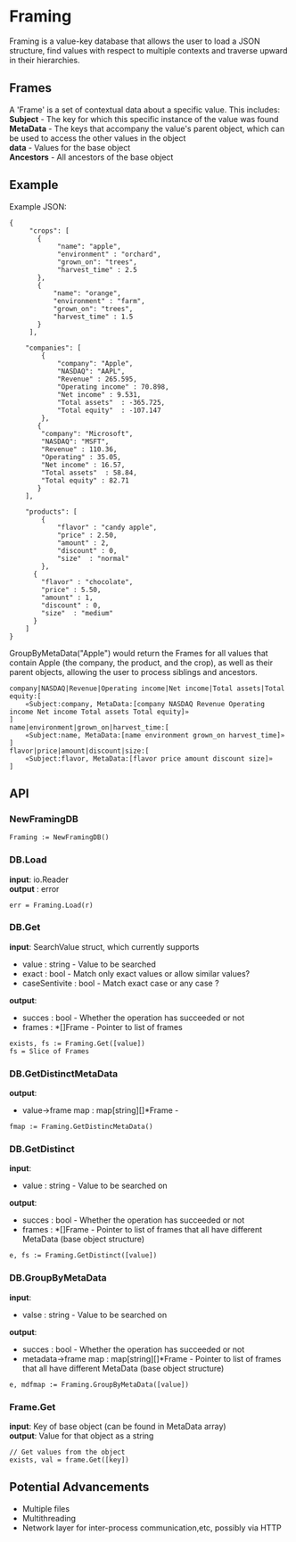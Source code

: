 # Framing
Framing is a value-key database that allows the user to load a JSON structure,
find values with respect to multiple contexts and traverse upward in their hierarchies.

## Frames
A 'Frame' is a set of contextual data about a specific value. This includes:     
**Subject** - The key for which this specific instance of the value was found  
**MetaData** - The keys that accompany the value's parent object, which can be used to access the other values in the object  
**data** - Values for the base object  
**Ancestors** - All ancestors of the base object  

## Example 
Example JSON: 
```
{
     "crops": [ 
       {
            "name": "apple", 
            "environment" : "orchard", 
            "grown_on": "trees", 
            "harvest_time" : 2.5
       }, 
       {
           "name": "orange", 
           "environment" : "farm", 
           "grown_on": "trees", 
           "harvest_time" : 1.5
       }
     ],

    "companies": [
        {
            "company": "Apple", 
            "NASDAQ": "AAPL",
            "Revenue" :	265.595,
            "Operating income" : 70.898,
            "Net income" : 9.531,
            "Total assets"	: -365.725,
            "Total equity"	: -107.147
        }, 
       {
        "company": "Microsoft", 
        "NASDAQ": "MSFT", 
        "Revenue" :	110.36,
        "Operating" : 35.05,
        "Net income" : 16.57,
        "Total assets"	: 58.84,
        "Total equity" : 82.71 
       }
    ], 

    "products": [
        {
            "flavor" : "candy apple", 
            "price" : 2.50, 
            "amount" : 2, 
            "discount" : 0, 
            "size"  : "normal"
        }, 
      {
        "flavor" : "chocolate", 
        "price" : 5.50, 
        "amount" : 1, 
        "discount" : 0, 
        "size"  : "medium"
      }
    ]    
}
```

GroupByMetaData("Apple") would return the Frames for all 
values that contain Apple (the company, the product, and the crop), 
as well as their parent objects, allowing the user to process 
siblings and ancestors. 

```
company|NASDAQ|Revenue|Operating income|Net income|Total assets|Total equity:[
	«Subject:company, MetaData:[company NASDAQ Revenue Operating income Net income Total assets Total equity]»
]
name|environment|grown_on|harvest_time:[
	«Subject:name, MetaData:[name environment grown_on harvest_time]»
]
flavor|price|amount|discount|size:[
	«Subject:flavor, MetaData:[flavor price amount discount size]»
]
```

## API 
### NewFramingDB 
```
Framing := NewFramingDB()
```

### DB.Load     
**input**: io.Reader    
**output** : error     

```
err = Framing.Load(r)
```

### DB.Get    
**input**: SearchValue struct, which currently supports    
 - value : string - Value to be searched   
 - exact : bool - Match only exact values or allow similar values?   
 - caseSentivite : bool - Match exact case or any case ?    

**output**:      
  - succes : bool - Whether the operation has succeeded or not      
  - frames : \*[]Frame - Pointer to list of frames      
```
exists, fs := Framing.Get([value])
fs = Slice of Frames 
```

### DB.GetDistinctMetaData   
**output**:
- value->frame map : map[string][]*Frame - 
```
fmap := Framing.GetDistincMetaData()
```

### DB.GetDistinct 
**input**:
- value : string - Value to be searched on  

**output**:
- succes : bool - Whether the operation has succeeded or not      
- frames : \*[]Frame - Pointer to list of frames that all have different MetaData (base object structure)    
```
e, fs := Framing.GetDistinct([value])
```

### DB.GroupByMetaData
**input**:
- valse : string - Value to be searched on 

**output**:
- succes : bool - Whether the operation has succeeded or not      
- metadata->frame map :  map[string][]\*Frame - Pointer to list of frames that all have different MetaData (base object structure)    

```
e, mdfmap := Framing.GroupByMetaData([value])
```

### Frame.Get
**input**: Key of base object (can be found in MetaData array)     
**output**: Value for that object as a string    
```
// Get values from the object 
exists, val = frame.Get([key])
```


## Potential Advancements 
- Multiple files 
- Multithreading 
- Network layer for inter-process communication,etc,  possibly via HTTP 
